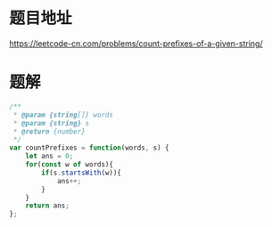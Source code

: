 # 题目地址
https://leetcode-cn.com/problems/count-prefixes-of-a-given-string/

# 题解
```js
/**
 * @param {string[]} words
 * @param {string} s
 * @return {number}
 */
var countPrefixes = function(words, s) {
    let ans = 0;
    for(const w of words){
        if(s.startsWith(w)){
            ans++;
        }
    }
    return ans;
};
```